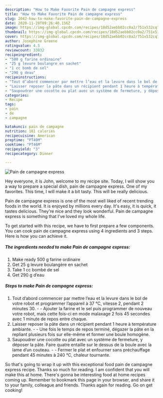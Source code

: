 ```yaml
---
description: "How to Make Favorite Pain de campagne express"
title: "How to Make Favorite Pain de campagne express"
slug: 2042-how-to-make-favorite-pain-de-campagne-express
date: 2020-11-28T09:26:40.156Z
image: https://img-global.cpcdn.com/recipes/18d52aebb02cc0a2/751x532cq70/pain-de-campagne-express-photo-principale-de-la-recette.jpg
thumbnail: https://img-global.cpcdn.com/recipes/18d52aebb02cc0a2/751x532cq70/pain-de-campagne-express-photo-principale-de-la-recette.jpg
cover: https://img-global.cpcdn.com/recipes/18d52aebb02cc0a2/751x532cq70/pain-de-campagne-express-photo-principale-de-la-recette.jpg
author: Josephine Greene
ratingvalue: 4.5
reviewcount: 33832
recipeingredient:
- "500 g farine ordinaire"
- "25 g levure boulangre en sachet"
- "1 cc bomb de sel"
- "290 g deau"
recipeinstructions:
- "Tout d’abord commencer par mettre l’eau et la levure dans le bol de votre robot et programmer l’appareil à 37 °C, vitesse 2, pendant 2 minutes 30.  Ajouter la farine et le sel puis programmer de nouveau votre robot, mais cette fois-ci en mode malaxage 2 fois 45 secondes avec 1 minute de repos entre chaque."
- "Laisser reposer la pâte dans un récipient pendant 1 heure à température ambiante.  Une fois le temps de repos terminé, dégazer la pâte en la repliant plusieurs fois sur elle-même et former une boule homogène."
- "Saupoudrer une cocotte ou plat avec un système de fermeture, y déposer la pâte. Faire quatre entaille sur le dessus de la boule avec la lame d’un couteau.  Fermer le plat et enfourner sans préchauffage pendant 45 minutes à 240 °C, chaleur tournante."
categories:
- Recipe
tags:
- pain
- de
- campagne

katakunci: pain de campagne 
nutrition: 161 calories
recipecuisine: American
preptime: "PT40M"
cooktime: "PT46M"
recipeyield: "3"
recipecategory: Dinner

---
```



![Pain de campagne express](https://img-global.cpcdn.com/recipes/18d52aebb02cc0a2/751x532cq70/pain-de-campagne-express-photo-principale-de-la-recette.jpg)

Hey everyone, it is John, welcome to my recipe site. Today, I will show you a way to prepare a special dish, pain de campagne express. One of my favorites. This time, I will make it a bit tasty. This will be really delicious.



Pain de campagne express is one of the most well liked of recent trending foods in the world. It is enjoyed by millions every day. It's easy, it is quick, it tastes delicious. They're nice and they look wonderful. Pain de campagne express is something that I've loved my whole life.


To get started with this recipe, we have to first prepare a few components. You can cook pain de campagne express using 4 ingredients and 3 steps. Here is how you can achieve it.

<!--inarticleads1-->

##### The ingredients needed to make Pain de campagne express:

1. Make ready 500 g farine ordinaire
1. Get 25 g levure boulangère en sachet
1. Take 1 cc bombé de sel
1. Get 290 g d’eau




<!--inarticleads2-->

##### Steps to make Pain de campagne express:

1. Tout d’abord commencer par mettre l’eau et la levure dans le bol de votre robot et programmer l’appareil à 37 °C, vitesse 2, pendant 2 minutes 30. -  - Ajouter la farine et le sel puis programmer de nouveau votre robot, mais cette fois-ci en mode malaxage 2 fois 45 secondes avec 1 minute de repos entre chaque.
1. Laisser reposer la pâte dans un récipient pendant 1 heure à température ambiante. -  - Une fois le temps de repos terminé, dégazer la pâte en la repliant plusieurs fois sur elle-même et former une boule homogène.
1. Saupoudrer une cocotte ou plat avec un système de fermeture, y déposer la pâte. Faire quatre entaille sur le dessus de la boule avec la lame d’un couteau. -  - Fermer le plat et enfourner sans préchauffage pendant 45 minutes à 240 °C, chaleur tournante.




So that's going to wrap it up with this exceptional food pain de campagne express recipe. Thanks so much for reading. I am confident that you will make this at home. There's gonna be interesting food at home recipes coming up. Remember to bookmark this page in your browser, and share it to your family, colleague and friends. Thanks again for reading. Go on get cooking!
